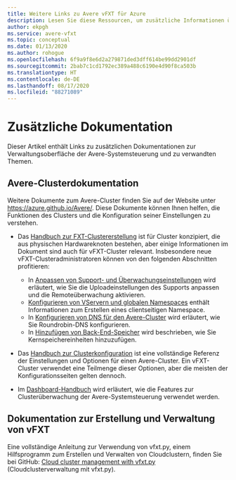 ```yaml
---
title: Weitere Links zu Avere vFXT für Azure
description: Lesen Sie diese Ressourcen, um zusätzliche Informationen über Avere vFXT for Azure einschließlich der Dokumentationen zu Avere-Clustern und der vFXT-Verwaltung zu erhalten.
author: ekpgh
ms.service: avere-vfxt
ms.topic: conceptual
ms.date: 01/13/2020
ms.author: rohogue
ms.openlocfilehash: 6f9a9f8e6d2a279871ded3dff614be99dd2901df
ms.sourcegitcommit: 2bab7c1cd1792ec389a488c6190e4d90f8ca503b
ms.translationtype: HT
ms.contentlocale: de-DE
ms.lasthandoff: 08/17/2020
ms.locfileid: "88271089"
---
```

# <a name="additional-documentation"></a>Zusätzliche Dokumentation

Dieser Artikel enthält Links zu zusätzlichen Dokumentationen zur Verwaltungsoberfläche der Avere-Systemsteuerung und zu verwandten Themen.

## <a name="avere-cluster-documentation"></a>Avere-Clusterdokumentation

Weitere Dokumente zum Avere-Cluster finden Sie auf der Website unter <https://azure.github.io/Avere/>. Diese Dokumente können Ihnen helfen, die Funktionen des Clusters und die Konfiguration seiner Einstellungen zu verstehen.

* Das [Handbuch zur FXT-Clustererstellung](<https://azure.github.io/Avere/#fxt_cluster>) ist für Cluster konzipiert, die aus physischen Hardwareknoten bestehen, aber einige Informationen im Dokument sind auch für vFXT-Cluster relevant. Insbesondere neue vFXT-Clusteradministratoren können von den folgenden Abschnitten profitieren:
  * In [Anpassen von Support- und Überwachungseinstellungen](<https://azure.github.io/Avere/legacy/create_cluster/4_8/html/config_support.html#config-support>) wird erläutert, wie Sie die Uploadeinstellungen des Supports anpassen und die Remoteüberwachung aktivieren.
  * [Konfigurieren von VServern und globalen Namespaces](<https://azure.github.io/Avere/legacy/create_cluster/4_8/html/config_vserver.html#config-vserver>) enthält Informationen zum Erstellen eines clientseitigen Namespace.
  * In [Konfigurieren von DNS für den Avere-Cluster](<https://azure.github.io/Avere/legacy/create_cluster/4_8/html/config_network.html#dns-overview>) wird erläutert, wie Sie Roundrobin-DNS konfigurieren.
  * In [Hinzufügen von Back-End-Speicher](<https://azure.github.io/Avere/legacy/create_cluster/4_8/html/config_core_filer.html#add-core-filer>) wird beschrieben, wie Sie Kernspeichereinheiten hinzuzufügen.

* Das [Handbuch zur Clusterkonfiguration](<https://azure.github.io/Avere/#operations>) ist eine vollständige Referenz der Einstellungen und Optionen für einen Avere-Cluster. Ein vFXT-Cluster verwendet eine Teilmenge dieser Optionen, aber die meisten der Konfigurationsseiten gelten dennoch.

* Im [Dashboard-Handbuch](<https://azure.github.io/Avere/#operations>) wird erläutert, wie die Features zur Clusterüberwachung der Avere-Systemsteuerung verwendet werden.

## <a name="vfxt-creation-and-management-documentation"></a>Dokumentation zur Erstellung und Verwaltung von vFXT

Eine vollständige Anleitung zur Verwendung von vfxt.py, einem Hilfsprogramm zum Erstellen und Verwalten von Cloudclustern, finden Sie bei GitHub: [Cloud cluster management with vfxt.py](https://github.com/Azure/AvereSDK/blob/master/docs/README.md) (Cloudclusterverwaltung mit vfxt.py).
